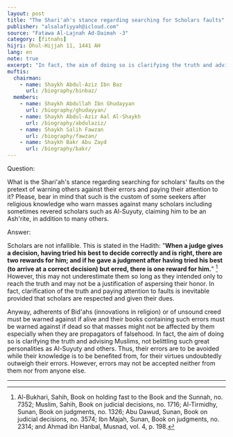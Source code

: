 ```yaml
---
layout: post
title: "The Shari'ah's stance regarding searching for Scholars faults"
publisher: "alsalafiyyah@icloud.com"
source: "Fatawa Al-Lajnah Ad-Daimah -3"
category: [fitnahs]
hijri: Dhul-Hijjah 11, 1441 AH
lang: en
note: true
excerpt: "In fact, the aim of doing so is clarifying the truth and advising Muslims, not belittling such great personalities as Al-Suyuty and others. Thus, their errors are to be avoided while their knowledge is to be benefited from, for their virtues undoubtedly outweigh their errors."
muftis:
  chairman: 
    - name: Shaykh Abdul-Aziz Ibn Baz
      url: /biography/binbaz/
  members: 
    - name: Shaykh Abdullah Ibn Ghudayyan
      url: /biography/ghudayyan/
    - name: Shaykh Abdul-Aziz Aal Al-Shaykh
      url: /biography/abdulaziz/
    - name: Shaykh Salih Fawzan
      url: /biography/fawzan/
    - name: Shaykh Bakr Abu Zayd
      url: /biography/bakr/
---
```


Question: 

What is the Shari'ah's stance regarding searching for scholars' faults on the pretext of warning others against their errors and paying their attention to it? Please, bear in mind that such is the custom of some seekers after religious knowledge who warn masses against many scholars including sometimes revered scholars such as Al-Suyuty, claiming him to be an Ash'rite, in addition to many others.

Answer:

Scholars are not infallible. This is stated in the Hadith: "**When a judge gives a decision, having tried his best to decide correctly and is right, there are two rewards for him; and if he gave a judgment after having tried his best (to arrive at a correct decision) but erred, there is one reward for him.**" [^1] However, this may not underestimate them so long as they intended only to reach the truth and may not be a justification of aspersing their honor. In fact, clarification of the truth and paying attention to faults is inevitable provided that scholars are respected and given their dues. 

Anyway, adherents of Bid'ahs (innovations in religion) or of unsound creed must be warned against if alive and their books containing such errors must be warned against if dead so that masses might not be affected by them especially when they are propagators of falsehood. In fact, the aim of doing so is clarifying the truth and advising Muslims, not belittling such great personalities as Al-Suyuty and others. Thus, their errors are to be avoided while their knowledge is to be benefited from, for their virtues undoubtedly outweigh their errors. However, errors may not be accepted neither from them nor from anyone else.

---

[^1]: Al-Bukhari, Sahih, Book on holding fast to the Book and the Sunnah, no. 7352; Muslim, Sahih, Book on judicial decisions, no. 1716; Al-Tirmidhy, Sunan, Book on judgments, no. 1326; Abu Dawud, Sunan, Book on judicial decisions, no. 3574; Ibn Majah, Sunan, Book on judgments, no. 2314; and Ahmad ibn Hanbal, Musnad, vol. 4, p. 198.

